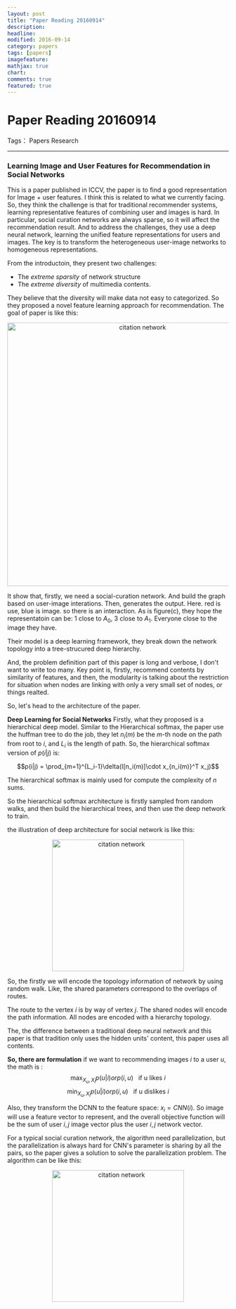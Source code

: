 ```yaml
---
layout: post
title: "Paper Reading 20160914"
description: 
headline: 
modified: 2016-09-14
category: papers
tags: [papers]
imagefeature: 
mathjax: true
chart: 
comments: true
featured: true
---
```



# Paper Reading 20160914

Tags： Papers Research 

---

### Learning Image and User Features for Recommendation in Social Networks

This is a paper published in ICCV, the paper is to find a good representation for Image + user features. I think this is related to what we currently facing. So, they think the challenge is that for traditional recommender systems, learning representative features of combining user and images is hard. In particular, social curation networks are always sparse, so it will affect the recommendation result. And to address the challenges, they use a deep neural network, learning the unified feature representations for users and images. The key is to transform the heterogeneous user-image networks to homogeneous representations. 

From the introductoin, they present two challenges: 

 - The *extreme sparsity* of network structure
 - The *extreme diversity* of multimedia contents. 

They believe that the diversity will make data not easy to categorized. 
So they proposed a novel feature learning approach for recommendation. The goal of paper is like this:

 <center><img src="http://115.159.189.52/files/201609/goal_img_user_repr.png" width="600" alt="citation network"/>
</center>

It show that, firstly, we need a social-curation network. And build the graph based on user-image interations. Then, generates the output. Here. red is use, blue is image. so there is an interaction. As is figure(c), they hope the representatoin can be: 1 close to $A_0$, 3 close to $A_1$. Everyone close to the image they have. 

Their model is a deep learning framework, they break down the network topology into a tree-strucured deep hierarchy. 

And, the problem definition part of this paper is long and verbose, I don't want to write too many. Key point is, firstly, recommend contents by similarity of features, and then, the modularity is talking about the restriction for situation when nodes are linking with only a very small set of nodes, or things realted. 

So, let's head to the architecture of the paper. 

**Deep Learning for Social Networks**
Firstly, what they proposed is a hierarchical deep model. Similar to the Hierarchical softmax, the paper use the huffman tree to do the job, they let $n_i(m)$ be the $m$-th node on the path from root to $i$, and $L_i$ is the length of path. So, the hierarchical softmax version of $p(i|j)$ is:

$$p(i|j) = \prod_{m=1}^{L_i-1}\delta(I[n_i(m)]\cdot x_{n_i(m)}^T x_j)$$

The hierarchical softmax is mainly used for compute the complexity of $n$ sums. 

So the hierarchical softmax architecture is firstly sampled from random walks, and then build the hierarchical trees, and then use the deep network to train. 

the illustration of deep architecture for social network is like this: 

<center><img src="http://115.159.189.52/files/201609/Arch_img_user.png" width="300" alt="citation network"/>
</center>

So, the firstly we will encode the topology information of network by using random walk. Like, the shared parameters correspond to the overlaps of routes. 

The route to the vertex $i$ is by way of vertex $j$. The shared nodes will encode the path information. All nodes are encoded with a hierarchy topology. 

The, the difference between a traditional deep neural network and this paper is that tradition only uses the hidden units' content, this paper uses all contents. 

**So, there are formulation**
if we want to recommending images *i* to a user *u*, the math is :
$$\max_{X_u,X_i} p(u|i) or p(i, u)~~~ \text{if u likes}\ i $$
$$\min_{X_u,X_i} p(u|i) or p(i, u)~~~ \text{if u dislikes} \ i$$

Also, they transform the DCNN to the feature space: $x_i = CNN(i)$. So image will use a feature vector to represent, and the overall objective function will be the sum of user $i, j$ image vector plus the user $i, j$ network vector. 

For a typical social curation network, the algorithm need parallelization, but the parallelization is always hard for CNN's parameter is sharing by all the pairs, so the paper gives a solution to solve the parallelization problem. The algorithm can be like this:
<center><img src="http://115.159.189.52/files/201609/Algo_img_user.png" width="300" alt="citation network"/>
</center>

